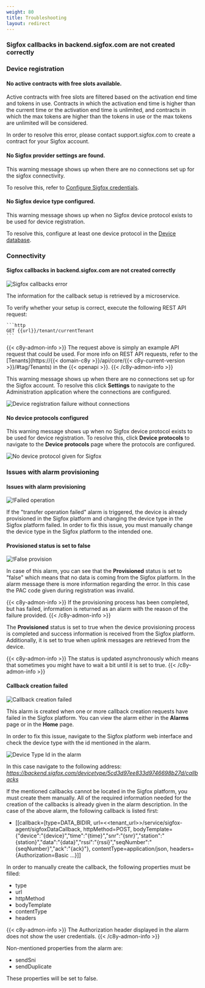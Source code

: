 ```yaml
---
weight: 80
title: Troubleshooting
layout: redirect
---
```


### Sigfox callbacks in backend.sigfox.com are not created correctly

### Device registration

#### No active contracts with free slots available.

Active contracts with free slots are filtered based on the activation end time and tokens in use. Contracts in which the activation end time is higher than the current time or the activation end time is unlimited, and contracts in which the max tokens are higher than the tokens in use or the max tokens are unlimited will be considered.

In order to resolve this error, please contact support.sigfox.com to create a contract for your Sigfox account.

#### No Sigfox provider settings are found.

This warning message shows up  when there are no connections set up for the sigfox connectivity.

To resolve this, refer to [Configure Sigfox credentials](#connectivity-sigfox).

#### No Sigfox device type configured.

This warning message shows up when no Sigfox device protocol exists to be used for device registration.

To resolve this, configure at least one device protocol in the [Device database](/users-guide/device-management/#managing-device-types).

### Connectivity

#### Sigfox callbacks in backend.sigfox.com are not created correctly

<img src="/images/device-protocols/sigfox/sigfox-troubleshooting-callbacks.png" alt="Sigfox callbacks error" style="max-width: 100%">
<br>

The information for the callback setup is retrieved by a microservice.

To verify whether your setup is correct, execute the following REST API request:

	```http
	GET {{url}}/tenant/currentTenant
	```

{{< c8y-admon-info >}}
The request above is simply an example API request that could be used. For more info on REST API requests, refer to the [Tenants](https://{{< domain-c8y >}}/api/core/{{< c8y-current-version >}}/#tag/Tenants) in the {{< openapi >}}.
{{< /c8y-admon-info >}}


This warning message shows up when there are no connections set up for the Sigfox account. To resolve this click **Settings** to navigate to the Administration application where the connections are configured.

<img src="/images/device-protocols/sigfox/sigfox-troubleshooting-registration.png" alt="Device registration failure without connections" style="max-width: 100%">
<br>

#### No device protocols configured

This warning message shows up when no Sigfox device protocol exists to be used for device registration. To resolve this, click **Device protocols** to navigate to the **Device protocols** page where the protocols are configured.

<img src="/images/device-protocols/sigfox/sigfox-troubleshooting-device-type-error.png" alt="No device protocol given for Sigfox" style="max-width: 100%">

### Issues with alarm provisioning
#### Issues with alarm provisioning

![!Failed operation](/images/device-protocols/sigfox/sigfox-troubleshooting-failedoperation.png)

If the "transfer operation failed" alarm is triggered, the device is already provisioned in the Sigfox platform and changing the device type in the Sigfox platform failed. In order to fix this issue, you must manually change the device type in the Sigfox platform to the intended one.

#### Provisioned status is set to false

![!False provision](/images/device-protocols/sigfox/sigfox-troubleshooting-falseprovision.png)

In case of this alarm, you can see that the **Provisioned** status is set to "false" which means that no data is coming from the Sigfox platform. In the alarm message there is more information regarding the error. In this case the PAC code given during registration was invalid.

{{< c8y-admon-info >}}
If the provisioning process has been completed, but has failed, information is returned as an alarm with the reason of the failure provided.
{{< /c8y-admon-info >}}

The **Provisioned** status is set to true when the device provisioning process is completed and success information is received from the Sigfox platform. Additionally, it is set to true when uplink messages are retrieved from the device.

{{< c8y-admon-info >}}
The status is updated asynchronously which means that sometimes you might have to wait a bit until it is set to true.
{{< /c8y-admon-info >}}

#### Callback creation failed

![Callback creation failed](/images/device-protocols/sigfox/sigfox-troubleshooting-callback.png)

This alarm is created when one or more callback creation requests have failed in the Sigfox platform. You can view the alarm either in the **Alarms** page or in the **Home** page.

In order to fix this issue, navigate to the Sigfox platform web interface and check the device type with the id mentioned in the alarm.

![Device Type Id in the alarm](/images/device-protocols/sigfox/sigfox-troubleshooting-callback-typeid.png)

In this case navigate to the following address: *https://backend.sigfox.com/devicetype/5cd3d97ee833d9746698b27d/callbacks*

If the mentioned callbacks cannot be located in the Sigfox platform, you must create them manually. All of the required information needed for the creation of the callbacks is already given in the alarm description. In the case of the above alarm, the following callback is listed first:

 - [[callback=[type=DATA_BIDIR, url=<<tenant_url>>/service/sigfox-agent/sigfoxDataCallback, httpMethod=POST, bodyTemplate={"device":"{device}","time":"{time}","snr":"{snr}","station":"{station}","data":"{data}","rssi":"{rssi}","seqNumber":"{seqNumber}","ack":"{ack}"}, contentType=application/json, headers={Authorization=Basic ...}]]

In order to manually create the callback, the following properties must be filled:

 - type
 - url
 - httpMethod
 - bodyTemplate
 - contentType
 - headers

{{< c8y-admon-info >}}
The Authorization header displayed in the alarm does not show the user credentials.
{{< /c8y-admon-info >}}

Non-mentioned properties from the alarm are:

 - sendSni
 - sendDuplicate

These properties will be set to false.
